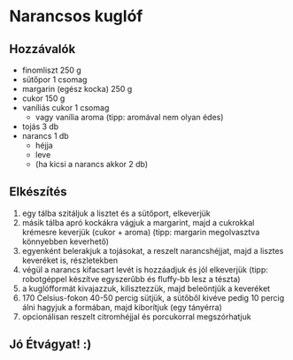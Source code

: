 # Narancsos kuglóf

## Hozzávalók
  - finomliszt              250 g
  - sütőpor                 1 csomag
  - margarin (egész kocka)  250 g
  - cukor                   150 g
  - vaníliás cukor          1 csomag
    - vagy vanília aroma (tipp: aromával nem olyan édes)
  - tojás                   3 db
  - narancs                 1 db
    - héjja
    - leve
    - (ha kicsi a narancs akkor 2 db)

## Elkészítés
  1. egy tálba szitáljuk a lisztet és a sütőport, elkeverjük
  2. másik tálba apró kockákra vágjuk a margarint, majd a cukrokkal krémesre keverjük (cukor + aroma) (tipp: margarin megolvasztva könnyebben keverhető)
  3. egyenként belerakjuk a tojásokat, a reszelt narancshéjjat, majd a lisztes keveréket is, részletekben
  4. végül a narancs kifacsart levét is hozzáadjuk és jól elkeverjük (tipp: robotgéppel készítve egyszerűbb és fluffy-bb lesz a tészta)
  5. a kuglófformát kivajazzuk, kilisztezzük, majd beleöntjük a keveréket
  6. 170 Celsius-fokon 40-50 percig sütjük, a sütőből kivéve pedig 10 percig álni hagyjuk a formában, majd kiborítjuk (egy tányérra)
  7. opcionálisan reszelt citromhéjjal és porcukorral megszórhatjuk

## Jó Étvágyat! :)
